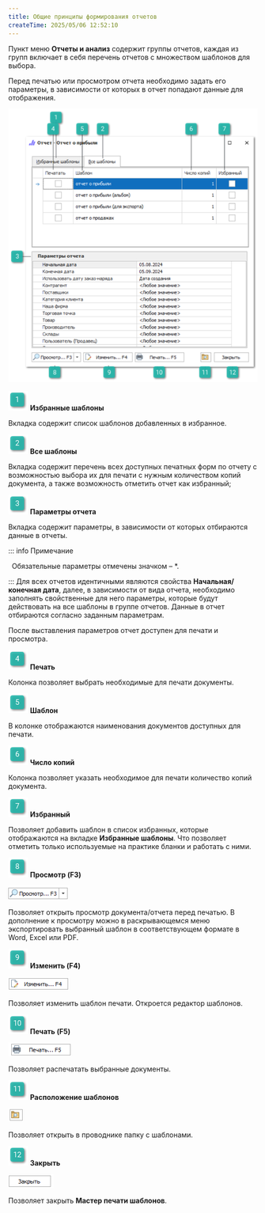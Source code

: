 ```yaml
---
title: Общие принципы формирования отчетов
createTime: 2025/05/06 12:52:10
---
```

Пункт меню **Отчеты и анализ** содержит группы отчетов, каждая из групп включает в себя перечень отчетов с множеством шаблонов для выбора.

Перед печатью или просмотром отчета необходимо задать его параметры, в зависимости от которых в отчет попадают данные для отображения.

![](../../assets/specification/image065.png)

![](../../assets/specification/image006.png) **Избранные шаблоны**

Вкладка содержит список шаблонов добавленных в избранное.

![](../../assets/specification/image008.png) **Все шаблоны**

Вкладка содержит перечень всех доступных печатных форм по отчету с возможностью выбора их для печати с нужным количеством копий документа, а также возможность отметить отчет как избранный;

![](../../assets/specification/image009.png) **Параметры отчета**

Вкладка содержит параметры, в зависимости от которых отбираются данные в отчеты.

::: info Примечание

` `Обязательные параметры отмечены значком – \*.

:::
Для всех отчетов идентичными являются свойства **Начальная/конечная дата**, далее, в зависимости от вида отчета, необходимо заполнять свойственные для него параметры, которые будут действовать на все шаблоны в группе отчетов. Данные в отчет отбираются согласно заданным параметрам.

После выставления параметров отчет доступен для печати и просмотра.

![](../../assets/specification/image010.png) **Печать**

Колонка позволяет выбрать необходимые для печати документы.

![](../../assets/specification/image011.png) **Шаблон**

В колонке отображаются наименования документов доступных для печати.

![](../../assets/specification/image012.png) **Число копий**

Колонка позволяет указать необходимое для печати количество копий документа.

![](../../assets/specification/image013.png) **Избранный**

Позволяет добавить шаблон в список избранных, которые отображаются на вкладке **Избранные шаблоны**. Что позволяет отметить только используемые на практике бланки и работать с ними.

![](../../assets/specification/image014.png) **Просмотр (F3)**

![](../../assets/specification/image066.png)

Позволяет открыть просмотр документа/отчета перед печатью. В дополнение к просмотру можно в раскрывающемся меню экспортировать выбранный шаблон в соответствующем формате в Word, Excel или PDF.

![](../../assets/specification/image015.png) **Изменить (F4)**

![](../../assets/specification/image067.png)

Позволяет изменить шаблон печати. Откроется редактор шаблонов.

![](../../assets/specification/image016.png) **Печать (F5)**

![](../../assets/specification/image068.png)

Позволяет распечатать выбранные документы.

![](../../assets/specification/image017.png) **Расположение шаблонов**

![](../../assets/specification/image069.png)

Позволяет открыть в проводнике папку с шаблонами.

![](../../assets/specification/image018.png) **Закрыть**

![](../../assets/specification/image070.png)

Позволяет закрыть **Мастер печати шаблонов**.